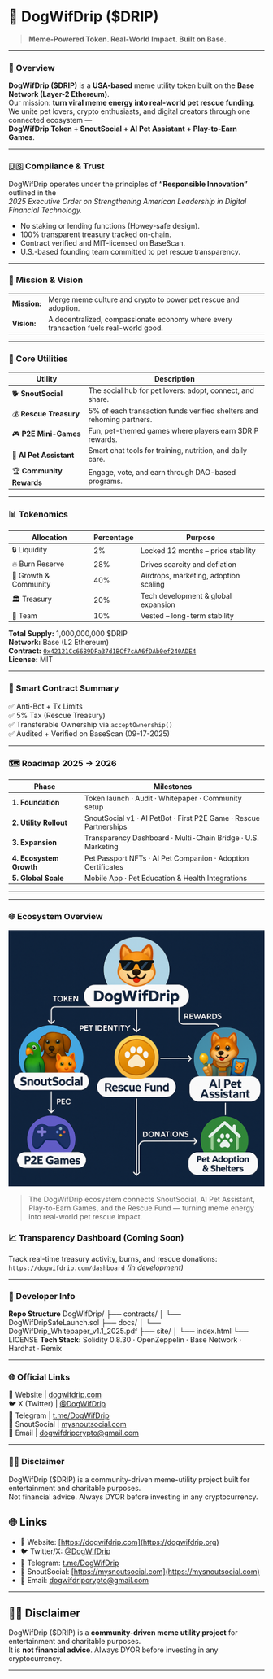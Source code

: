 # 🐶 DogWifDrip ($DRIP)
> **Meme-Powered Token. Real-World Impact. Built on Base.**

---

### 🚀 Overview
**DogWifDrip ($DRIP)** is a **USA-based** meme utility token built on the **Base Network (Layer-2 Ethereum)**.  
Our mission: **turn viral meme energy into real-world pet rescue funding**.  
We unite pet lovers, crypto enthusiasts, and digital creators through one connected ecosystem —  
**DogWifDrip Token + SnoutSocial + AI Pet Assistant + Play-to-Earn Games**.

---

### 🇺🇸 Compliance & Trust
DogWifDrip operates under the principles of **“Responsible Innovation”** outlined in the  
*2025 Executive Order on Strengthening American Leadership in Digital Financial Technology.*  
- No staking or lending functions (Howey-safe design).  
- 100% transparent treasury tracked on-chain.  
- Contract verified and MIT-licensed on BaseScan.  
- U.S.-based founding team committed to pet rescue transparency.

---

### 🧭 Mission & Vision
| | |
|-|-|
| **Mission:** | Merge meme culture and crypto to power pet rescue and adoption. |
| **Vision:** | A decentralized, compassionate economy where every transaction fuels real-world good. |

---

### 🐾 Core Utilities
| Utility | Description |
|----------|--------------|
| 🐕 **SnoutSocial** | The social hub for pet lovers: adopt, connect, and share. |
| 💰 **Rescue Treasury** | 5% of each transaction funds verified shelters and rehoming partners. |
| 🎮 **P2E Mini-Games** | Fun, pet-themed games where players earn $DRIP rewards. |
| 🤖 **AI Pet Assistant** | Smart chat tools for training, nutrition, and daily care. |
| 🏆 **Community Rewards** | Engage, vote, and earn through DAO-based programs. |

---

### 📊 Tokenomics
| Allocation | Percentage | Purpose |
|-------------|-------------|----------|
| 🔒 Liquidity | 2% | Locked 12 months – price stability |
| 🔥 Burn Reserve | 28% | Drives scarcity and deflation |
| 🌱 Growth & Community | 40% | Airdrops, marketing, adoption scaling |
| 🏛 Treasury | 20% | Tech development & global expansion |
| 💎 Team | 10% | Vested – long-term stability |

**Total Supply:** 1,000,000,000 $DRIP  
**Network:** Base (L2 Ethereum)  
**Contract:** [`0x42121Cc6689DFa37d1BCf7cAA6fDAb0ef240ADE4`](https://basescan.org/address/0x42121Cc6689DFa37d1BCf7cAA6fDAb0ef240ADE4)  
**License:** MIT

---

### 🧠 Smart Contract Summary
✅ Anti-Bot + Tx Limits  
✅ 5% Tax (Rescue Treasury)  
✅ Transferable Ownership via `acceptOwnership()`  
✅ Audited + Verified on BaseScan (09-17-2025)

---

### 🗺 Roadmap 2025 → 2026
| Phase | Milestones |
|-------|-------------|
| **1. Foundation** | Token launch · Audit · Whitepaper · Community setup |
| **2. Utility Rollout** | SnoutSocial v1 · AI PetBot · First P2E Game · Rescue Partnerships |
| **3. Expansion** | Transparency Dashboard · Multi-Chain Bridge · U.S. Marketing |
| **4. Ecosystem Growth** | Pet Passport NFTs · AI Pet Companion · Adoption Certificates |
| **5. Global Scale** | Mobile App · Pet Education & Health Integrations |

---
---

### 🌐 Ecosystem Overview

![DogWifDrip Ecosystem Map](ecosystem-map.png)

> The DogWifDrip ecosystem connects SnoutSocial, AI Pet Assistant, Play-to-Earn Games, and the Rescue Fund — turning meme energy into real-world pet rescue impact.

### 📈 Transparency Dashboard (Coming Soon)
Track real-time treasury activity, burns, and rescue donations:  
`https://dogwifdrip.com/dashboard` *(in development)*

---

### 🧩 Developer Info
**Repo Structure**
DogWifDrip/
├── contracts/
│ └── DogWifDripSafeLaunch.sol
├── docs/
│ └── DogWifDrip_Whitepaper_v1.1_2025.pdf
├── site/
│ └── index.html
└── LICENSE
**Tech Stack:** Solidity 0.8.30 · OpenZeppelin · Base Network · Hardhat · Remix

---

### 🌐 Official Links
🐾 Website  |  [dogwifdrip.com](https://dogwifdrip.com)  
🐦 X (Twitter)  |  [@DogWifDrip](https://x.com/DogWifDrip)  
💬 Telegram  |  [t.me/DogWifDrip](https://t.me/DogWifDrip)  
🧩 SnoutSocial  |  [mysnoutsocial.com](https://mysnoutsocial.com)  
📧 Email  |  dogwifdripcrypto@gmail.com  

---

### 🐕‍🦺 Disclaimer
DogWifDrip ($DRIP) is a community-driven meme-utility project built for entertainment and charitable purposes.  
Not financial advice. Always DYOR before investing in any cryptocurrency.

## 🌐 Links

- 🐾 Website: [https://dogwifdrip.com](https://dogwifdrip.org)  
- 🐦 Twitter/X: [@DogWifDrip](https://x.com/DogWif_Drip)  
- 💬 Telegram: [t.me/DogWifDrip](https://t.me/DogWifDripcommunity)  
- 🧩 SnoutSocial: [https://mysnoutsocial.com](https://mysnoutsocial.com)  
- 📧 Email: dogwifdripcrypto@gmail.com  

---

## 🐕‍🦺 Disclaimer

DogWifDrip ($DRIP) is a **community-driven meme utility project** for entertainment and charitable purposes.  
It is **not financial advice**. Always DYOR before investing in any cryptocurrency.

---

